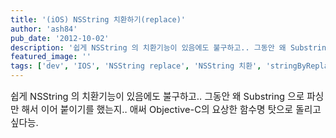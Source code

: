 ```yaml
---
title: '(iOS) NSString 치환하기(replace)'
author: 'ash84'
pub_date: '2012-10-02'
description: '쉽게 NSString 의 치환기능이 있음에도 불구하고.. 그동안 왜 Substring 으로 파싱만 해서 이어 붙이기를 했는지.. 애써 Objective-C의 요상한 함수명 탓으로 돌리고 싶다능.'
featured_image: ''
tags: ['dev', 'IOS', 'NSString replace', 'NSString 치환', 'stringByReplacingOccurrencesOfString', '문자열 치환']
---
```



<span style="font-size: 11pt; ">쉽게 NSString 의 치환기능이 있음에도 불구하고.. 그동안 왜 Substring 으로 파싱만 해서 이어 붙이기를 했는지.. 애써 Objective-C의 요상한 함수명 탓으로 돌리고 싶다능.</span>

<script src="https://gist.github.com/3801114.js"></script>



